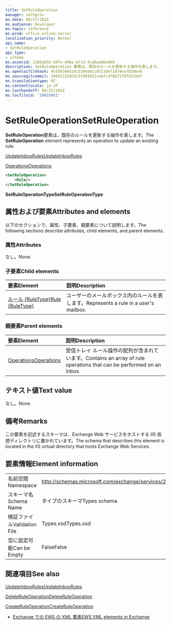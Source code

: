 ```yaml
---
title: SetRuleOperation
manager: sethgros
ms.date: 09/17/2015
ms.audience: Developer
ms.topic: reference
ms.prod: office-online-server
localization_priority: Normal
api_name:
- SetRuleOperation
api_type:
- schema
ms.assetid: 2106a85b-58fe-49be-b71d-4ca6aa66e060
description: SetRuleOperation 要素は、既存のルールを更新する操作を表します。
ms.openlocfilehash: 9c956394d14c510e8dcc95110ef1874ea7010be0
ms.sourcegitcommit: 34041125dc8c5f993b21cebfc4f8b72f0fd2cb6f
ms.translationtype: MT
ms.contentlocale: ja-JP
ms.lasthandoff: 06/25/2018
ms.locfileid: "19833451"
---
```

# <a name="setruleoperation"></a><span data-ttu-id="f9878-103">SetRuleOperation</span><span class="sxs-lookup"><span data-stu-id="f9878-103">SetRuleOperation</span></span>

<span data-ttu-id="f9878-104">**SetRuleOperation**要素は、既存のルールを更新する操作を表します。</span><span class="sxs-lookup"><span data-stu-id="f9878-104">The **SetRuleOperation** element represents an operation to update an existing rule.</span></span> 
  
[<span data-ttu-id="f9878-105">UpdateInboxRules</span><span class="sxs-lookup"><span data-stu-id="f9878-105">UpdateInboxRules</span></span>](updateinboxrules.md)
  
[<span data-ttu-id="f9878-106">Operations</span><span class="sxs-lookup"><span data-stu-id="f9878-106">Operations</span></span>](operations.md)
  
```XML
<SetRuleOperation>
    <Rule/>
</SetRuleOperation>
```

 <span data-ttu-id="f9878-107">**SetRuleOperationType**</span><span class="sxs-lookup"><span data-stu-id="f9878-107">**SetRuleOperationType**</span></span>
## <a name="attributes-and-elements"></a><span data-ttu-id="f9878-108">属性および要素</span><span class="sxs-lookup"><span data-stu-id="f9878-108">Attributes and elements</span></span>

<span data-ttu-id="f9878-109">以下のセクションで、属性、子要素、親要素について説明します。</span><span class="sxs-lookup"><span data-stu-id="f9878-109">The following sections describe attributes, child elements, and parent elements.</span></span>
  
### <a name="attributes"></a><span data-ttu-id="f9878-110">属性</span><span class="sxs-lookup"><span data-stu-id="f9878-110">Attributes</span></span>

<span data-ttu-id="f9878-111">なし。</span><span class="sxs-lookup"><span data-stu-id="f9878-111">None.</span></span>
  
### <a name="child-elements"></a><span data-ttu-id="f9878-112">子要素</span><span class="sxs-lookup"><span data-stu-id="f9878-112">Child elements</span></span>

|<span data-ttu-id="f9878-113">**要素**</span><span class="sxs-lookup"><span data-stu-id="f9878-113">**Element**</span></span>|<span data-ttu-id="f9878-114">**説明**</span><span class="sxs-lookup"><span data-stu-id="f9878-114">**Description**</span></span>|
|:-----|:-----|
|[<span data-ttu-id="f9878-115">ルール (RuleType)</span><span class="sxs-lookup"><span data-stu-id="f9878-115">Rule (RuleType)</span></span>](rule-ruletype.md) <br/> |<span data-ttu-id="f9878-116">ユーザーのメールボックス内のルールを表します。</span><span class="sxs-lookup"><span data-stu-id="f9878-116">Represents a rule in a user's mailbox.</span></span>  <br/> |
   
### <a name="parent-elements"></a><span data-ttu-id="f9878-117">親要素</span><span class="sxs-lookup"><span data-stu-id="f9878-117">Parent elements</span></span>

|<span data-ttu-id="f9878-118">**要素**</span><span class="sxs-lookup"><span data-stu-id="f9878-118">**Element**</span></span>|<span data-ttu-id="f9878-119">**説明**</span><span class="sxs-lookup"><span data-stu-id="f9878-119">**Description**</span></span>|
|:-----|:-----|
|[<span data-ttu-id="f9878-120">Operations</span><span class="sxs-lookup"><span data-stu-id="f9878-120">Operations</span></span>](operations.md) <br/> |<span data-ttu-id="f9878-121">受信トレイ ルール操作の配列が含まれています。</span><span class="sxs-lookup"><span data-stu-id="f9878-121">Contains an array of rule operations that can be performed on an Inbox.</span></span>  <br/> |
   
## <a name="text-value"></a><span data-ttu-id="f9878-122">テキスト値</span><span class="sxs-lookup"><span data-stu-id="f9878-122">Text value</span></span>

<span data-ttu-id="f9878-123">なし。</span><span class="sxs-lookup"><span data-stu-id="f9878-123">None.</span></span>
  
## <a name="remarks"></a><span data-ttu-id="f9878-124">備考</span><span class="sxs-lookup"><span data-stu-id="f9878-124">Remarks</span></span>

<span data-ttu-id="f9878-125">この要素を記述するスキーマは、Exchange Web サービスをホストする IIS 仮想ディレクトリに置かれています。</span><span class="sxs-lookup"><span data-stu-id="f9878-125">The schema that describes this element is located in the IIS virtual directory that hosts Exchange Web Services.</span></span>
  
## <a name="element-information"></a><span data-ttu-id="f9878-126">要素情報</span><span class="sxs-lookup"><span data-stu-id="f9878-126">Element information</span></span>

|||
|:-----|:-----|
|<span data-ttu-id="f9878-127">名前空間</span><span class="sxs-lookup"><span data-stu-id="f9878-127">Namespace</span></span>  <br/> |http://schemas.microsoft.com/exchange/services/2006/types  <br/> |
|<span data-ttu-id="f9878-128">スキーマ名</span><span class="sxs-lookup"><span data-stu-id="f9878-128">Schema Name</span></span>  <br/> |<span data-ttu-id="f9878-129">タイプのスキーマ</span><span class="sxs-lookup"><span data-stu-id="f9878-129">Types schema</span></span>  <br/> |
|<span data-ttu-id="f9878-130">検証ファイル</span><span class="sxs-lookup"><span data-stu-id="f9878-130">Validation File</span></span>  <br/> |<span data-ttu-id="f9878-131">Types.xsd</span><span class="sxs-lookup"><span data-stu-id="f9878-131">Types.xsd</span></span>  <br/> |
|<span data-ttu-id="f9878-132">空に設定可能</span><span class="sxs-lookup"><span data-stu-id="f9878-132">Can be Empty</span></span>  <br/> |<span data-ttu-id="f9878-133">False</span><span class="sxs-lookup"><span data-stu-id="f9878-133">False</span></span>  <br/> |
   
## <a name="see-also"></a><span data-ttu-id="f9878-134">関連項目</span><span class="sxs-lookup"><span data-stu-id="f9878-134">See also</span></span>



[<span data-ttu-id="f9878-135">UpdateInboxRules</span><span class="sxs-lookup"><span data-stu-id="f9878-135">UpdateInboxRules</span></span>](updateinboxrules.md)
  
[<span data-ttu-id="f9878-136">DeleteRuleOperation</span><span class="sxs-lookup"><span data-stu-id="f9878-136">DeleteRuleOperation</span></span>](deleteruleoperation.md)
  
[<span data-ttu-id="f9878-137">CreateRuleOperation</span><span class="sxs-lookup"><span data-stu-id="f9878-137">CreateRuleOperation</span></span>](createruleoperation.md)


- [<span data-ttu-id="f9878-138">Exchange での EWS の XML 要素</span><span class="sxs-lookup"><span data-stu-id="f9878-138">EWS XML elements in Exchange</span></span>](ews-xml-elements-in-exchange.md)

